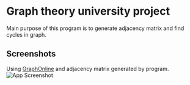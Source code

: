
# Graph theory university project
 
 Main purpose of this program is to generate adjacency matrix and find cycles in graph.


## Screenshots

Using [GraphOnline](https://graphonline.ru/) and adjacency matrix generated by program.
![App Screenshot](https://snipboard.io/zRLGmC.jpg)

